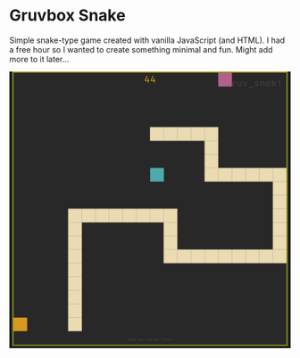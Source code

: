 # Gruvbox Snake

Simple snake-type game created with vanilla JavaScript (and HTML). I had a free hour so I wanted to create something minimal and fun. Might add more to it later...

![Preview of Gruvbox Snake](assets/images/preview.jpg)
